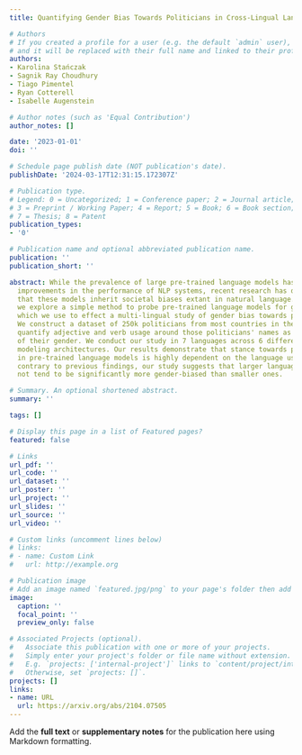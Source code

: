 ```yaml
---
title: Quantifying Gender Bias Towards Politicians in Cross-Lingual Language Models

# Authors
# If you created a profile for a user (e.g. the default `admin` user), write the username (folder name) here
# and it will be replaced with their full name and linked to their profile.
authors:
- Karolina Stańczak
- Sagnik Ray Choudhury
- Tiago Pimentel
- Ryan Cotterell
- Isabelle Augenstein

# Author notes (such as 'Equal Contribution')
author_notes: []

date: '2023-01-01'
doi: ''

# Schedule page publish date (NOT publication's date).
publishDate: '2024-03-17T12:31:15.172307Z'

# Publication type.
# Legend: 0 = Uncategorized; 1 = Conference paper; 2 = Journal article;
# 3 = Preprint / Working Paper; 4 = Report; 5 = Book; 6 = Book section;
# 7 = Thesis; 8 = Patent
publication_types:
- '0'

# Publication name and optional abbreviated publication name.
publication: ''
publication_short: ''

abstract: While the prevalence of large pre-trained language models has led to significant
  improvements in the performance of NLP systems, recent research has demonstrated
  that these models inherit societal biases extant in natural language. In this paper,
  we explore a simple method to probe pre-trained language models for gender bias,
  which we use to effect a multi-lingual study of gender bias towards politicians.
  We construct a dataset of 250k politicians from most countries in the world and
  quantify adjective and verb usage around those politicians' names as a function
  of their gender. We conduct our study in 7 languages across 6 different language
  modeling architectures. Our results demonstrate that stance towards politicians
  in pre-trained language models is highly dependent on the language used. Finally,
  contrary to previous findings, our study suggests that larger language models do
  not tend to be significantly more gender-biased than smaller ones.

# Summary. An optional shortened abstract.
summary: ''

tags: []

# Display this page in a list of Featured pages?
featured: false

# Links
url_pdf: ''
url_code: ''
url_dataset: ''
url_poster: ''
url_project: ''
url_slides: ''
url_source: ''
url_video: ''

# Custom links (uncomment lines below)
# links:
# - name: Custom Link
#   url: http://example.org

# Publication image
# Add an image named `featured.jpg/png` to your page's folder then add a caption below.
image:
  caption: ''
  focal_point: ''
  preview_only: false

# Associated Projects (optional).
#   Associate this publication with one or more of your projects.
#   Simply enter your project's folder or file name without extension.
#   E.g. `projects: ['internal-project']` links to `content/project/internal-project/index.md`.
#   Otherwise, set `projects: []`.
projects: []
links:
- name: URL
  url: https://arxiv.org/abs/2104.07505
---
```


Add the **full text** or **supplementary notes** for the publication here using Markdown formatting.
